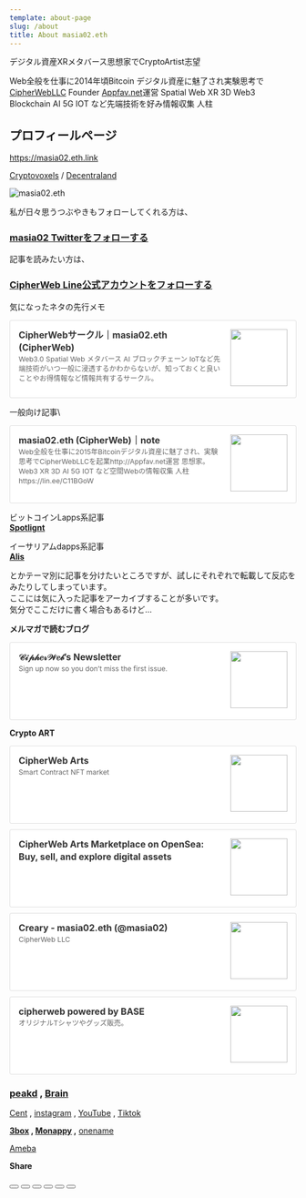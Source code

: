 ```yaml
---
template: about-page
slug: /about
title: About masia02.eth
---
```

デジタル資産XRメタバース思想家でCryptoArtist志望

Web全般を仕事に2014年頃Bitcoin デジタル資産に魅了され実験思考で [CipherWebLLC](https://cipher-web.com) Founder [Appfav.net](https://appfav.net)運営 Spatial Web XR 3D Web3 Blockchain AI 5G IOT など先端技術を好み情報収集 人柱 

## プロフィールページ

<https://masia02.eth.link>

[Cryptovoxels](https://www.cryptovoxels.com/play?coords=N@238W,12U,572N) / [Decentraland](https://play.decentraland.org/?position=-61,-101)

![masia02.eth](/assets/cryptovoxelsのコピー.png "masia02.eth")

私が日々思うつぶやきもフォローしてくれる方は、

### **[masia02 Twitterをフォローする](https://twitter.com/masia02)**

記事を読みたい方は、

### [CipherWeb Line公式アカウントをフォローする](https://lin.ee/C11BGoW)

気になったネタの先行メモ

<div class="blogcardfu" style="width:auto;max-width:9999px;border:1px solid #E0E0E0;border-radius:3px;margin:10px 0;padding:15px;line-height:1.4;text-align:left;background:#FFFFFF;"><a href="https://note.com/masia02/circle" target="_blank" style="display:block;text-decoration:none;"><span class="blogcardfu-image" style="float:right;width:100px;padding:0 0 0 10px;margin:0 0 5px 5px;"><img src="https://images.weserv.nl/?w=100&url=ssl:assets.st-note.com/production/uploads/images/26925495/bb1fe45e8dbc0961ea8a14f3bb96f486.png?format=jpeg&amp;amp;height=1006&amp;amp;quality=45&amp;amp;width=1920" width="100" style="width:100%;height:auto;max-height:100px;min-width:0;border:0 none;margin:0;"></span><br style="display:none"><span class="blogcardfu-title" style="font-size:112.5%;font-weight:700;color:#333333;margin:0 0 5px 0;">CipherWebサークル｜masia02.eth (CipherWeb)</span><br><span class="blogcardfu-content" style="font-size:87.5%;font-weight:400;color:#666666;">Web3.0 Spatial Web メタバース AI ブロックチェーン IoTなど先端技術がいつ一般に浸透するかわからないが、知っておくと良いことやお得情報など情報共有するサークル。</span><br><span style="clear:both;display:block;overflow:hidden;height:0;">&nbsp;</span></a></div>

一般向け記事\

<div class="blogcardfu" style="width:auto;max-width:9999px;border:1px solid #E0E0E0;border-radius:3px;margin:10px 0;padding:15px;line-height:1.4;text-align:left;background:#FFFFFF;"><a href="https://note.com/masia02" target="_blank" style="display:block;text-decoration:none;"><span class="blogcardfu-image" style="float:right;width:100px;padding:0 0 0 10px;margin:0 0 5px 5px;"><img src="https://images.weserv.nl/?w=100&url=ssl:assets.st-note.com/production/uploads/images/28483292/b4a27ae0a2b1865c006ea49719a778e3.jpg" width="100" style="width:100%;height:auto;max-height:100px;min-width:0;border:0 none;margin:0;"></span><br style="display:none"><span class="blogcardfu-title" style="font-size:112.5%;font-weight:700;color:#333333;margin:0 0 5px 0;">masia02.eth (CipherWeb)｜note</span><br><span class="blogcardfu-content" style="font-size:87.5%;font-weight:400;color:#666666;">Web全般を仕事に2015年Bitcoinデジタル資産に魅了され、実験思考でCipherWebLLCを起業http://Appfav.net運営 思想家。Web3 XR 3D AI 5G IOT など空間Webの情報収集 人柱https://lin.ee/C11BGoW</span><br><span style="clear:both;display:block;overflow:hidden;height:0;">&nbsp;</span></a></div>

ビットコインLapps系記事\
**[Spotlignt](https://spotlight.soy/mypage?user_id=122)**

イーサリアムdapps系記事\
**[Alis](https://alis.to/users/masia02)**

とかテーマ別に記事を分けたいところですが、試しにそれぞれで転載して反応をみたりしてしまっています。\
ここには気に入った記事をアーカイブすることが多いです。\
気分でここだけに書く場合もあるけど…

**メルマガで読むブログ**

<div class="blogcardfu" style="width:auto;max-width:9999px;border:1px solid #E0E0E0;border-radius:3px;margin:10px 0;padding:15px;line-height:1.4;text-align:left;background:#FFFFFF;"><a href="https://cipherweb.substack.com/" target="_blank" style="display:block;text-decoration:none;"><span class="blogcardfu-image" style="float:right;width:100px;padding:0 0 0 10px;margin:0 0 5px 5px;"><img src="https://images.weserv.nl/?w=100&url=ssl:cdn.substack.com/image/fetch/w_256,c_limit,f_auto,q_auto:good,fl_progressive:steep/https%3A%2F%2Fbucketeer-e05bbc84-baa3-437e-9518-adb32be77984.s3.amazonaws.com%2Fpublic%2Fimages%2Fd7fe1a9f-f253-415f-ba81-5f79be502dd9_399x399.png" width="100" style="width:100%;height:auto;max-height:100px;min-width:0;border:0 none;margin:0;"></span><br style="display:none"><span class="blogcardfu-title" style="font-size:112.5%;font-weight:700;color:#333333;margin:0 0 5px 0;">𝒞𝒾𝓅𝒽𝑒𝓇𝒲𝑒𝒷’s Newsletter</span><br><span class="blogcardfu-content" style="font-size:87.5%;font-weight:400;color:#666666;">Sign up now so you don’t miss the first issue.</span><br><span style="clear:both;display:block;overflow:hidden;height:0;">&nbsp;</span></a></div>

**Crypto ART**

<div class="blogcardfu" style="width:auto;max-width:9999px;border:1px solid #E0E0E0;border-radius:3px;margin:10px 0;padding:15px;line-height:1.4;text-align:left;background:#FFFFFF;"><a href="https://mintbase.io/my-market/0x4d38eea6619b4159498b31df9623000f2e6ef25e" target="_blank" style="display:block;text-decoration:none;"><span class="blogcardfu-image" style="float:right;width:100px;padding:0 0 0 10px;margin:0 0 5px 5px;"><img src="https://capture.heartrails.com/100x100?https://mintbase.io/my-market/0x4d38eea6619b4159498b31df9623000f2e6ef25e" width="100" style="width:100%;height:auto;max-height:100px;min-width:0;border:0 none;margin:0;"></span><br style="display:none"><span class="blogcardfu-title" style="font-size:112.5%;font-weight:700;color:#333333;margin:0 0 5px 0;">CipherWeb Arts</span><br><span class="blogcardfu-content" style="font-size:87.5%;font-weight:400;color:#666666;">Smart Contract NFT market</span><br><span style="clear:both;display:block;overflow:hidden;height:0;">&nbsp;</span></a></div>

<div class="blogcardfu" style="width:auto;max-width:9999px;border:1px solid #E0E0E0;border-radius:3px;margin:10px 0;padding:15px;line-height:1.4;text-align:left;background:#FFFFFF;"><a href="https://opensea.io/collection/cipherweb-arts" target="_blank" style="display:block;text-decoration:none;"><span class="blogcardfu-image" style="float:right;width:100px;padding:0 0 0 10px;margin:0 0 5px 5px;"><img src="https://images.weserv.nl/?w=100&url=ssl:storage.googleapis.com/opensea-static/opensea-brand/opensea-meta.png" width="100" style="width:100%;height:auto;max-height:100px;min-width:0;border:0 none;margin:0;"></span><br style="display:none"><span class="blogcardfu-title" style="font-size:112.5%;font-weight:700;color:#333333;margin:0 0 5px 0;">CipherWeb Arts Marketplace on OpenSea: Buy, sell, and explore digital assets</span><br><span class="blogcardfu-content" style="font-size:87.5%;font-weight:400;color:#666666;"></span><br><span style="clear:both;display:block;overflow:hidden;height:0;">&nbsp;</span></a></div>

<div class="blogcardfu" style="width:auto;max-width:9999px;border:1px solid #E0E0E0;border-radius:3px;margin:10px 0;padding:15px;line-height:1.4;text-align:left;background:#FFFFFF;"><a href="https://creary.net/@masia02/projects" target="_blank" style="display:block;text-decoration:none;"><span class="blogcardfu-image" style="float:right;width:100px;padding:0 0 0 10px;margin:0 0 5px 5px;"><img src="https://images.weserv.nl/?w=100&url=ssl:ipfs.creary.net/ipfs/QmQuK3w9XKijFokNRo3kSLTPrdwehAFtLhvqHWPp5efumc" width="100" style="width:100%;height:auto;max-height:100px;min-width:0;border:0 none;margin:0;"></span><br style="display:none"><span class="blogcardfu-title" style="font-size:112.5%;font-weight:700;color:#333333;margin:0 0 5px 0;">Creary - masia02.eth (@masia02)</span><br><span class="blogcardfu-content" style="font-size:87.5%;font-weight:400;color:#666666;">CipherWeb LLC</span><br><span style="clear:both;display:block;overflow:hidden;height:0;">&nbsp;</span></a></div>

<div class="blogcardfu" style="width:auto;max-width:9999px;border:1px solid #E0E0E0;border-radius:3px;margin:10px 0;padding:15px;line-height:1.4;text-align:left;background:#FFFFFF;"><a href="https://cipherweb.base.ec/" target="_blank" style="display:block;text-decoration:none;"><span class="blogcardfu-image" style="float:right;width:100px;padding:0 0 0 10px;margin:0 0 5px 5px;"><img src="https://images.weserv.nl/?w=100&url=ssl:base-ec2if.akamaized.net/w=1200,h=1200,a=3,q=90,u=1,b=00000000/images/user/logo/bd1723e2a44d391b46705da9166a9601.png" width="100" style="width:100%;height:auto;max-height:100px;min-width:0;border:0 none;margin:0;"></span><br style="display:none"><span class="blogcardfu-title" style="font-size:112.5%;font-weight:700;color:#333333;margin:0 0 5px 0;">cipherweb powered by BASE</span><br><span class="blogcardfu-content" style="font-size:87.5%;font-weight:400;color:#666666;">オリジナルTシャツやグッズ販売。</span><br><span style="clear:both;display:block;overflow:hidden;height:0;">&nbsp;</span></a></div>

<link href="https://cdn.jsdelivr.net/npm/shareon@1.2.1/dist/shareon.min.css"
      rel="stylesheet">
<script src="https://cdn.jsdelivr.net/npm/shareon@1.2.1/dist/shareon.min.js"
        type="text/javascript"></script>

<div class="shareon">
    <a href="https://www.facebook.com/masia02" class="facebook"></a>
    <a href="https://www.linkedin.com/in/masia02/" class="linkedin"></a>
    <a href="https://www.pinterest.jp/masia02/" class="pinterest"></a>
    <a href="https://www.reddit.com/user/masia02" class="reddit"></a>
    <a href="https://twitter.com/masia02" class="twitter"></a>
</div>

### [peakd](https://peakd.com/@masia02) , [Brain](https://brain-market.com/u/masia02)

[Cent](https://beta.cent.co/@masia02) , [instagram](https://www.instagram.com/masia02/) , [YouTube](https://www.youtube.com/user/masia02) , [Tiktok](https://www.tiktok.com/@masia02)

**[3box](https://3box.io/0x1138cdc8e85330c428562aa7849e252de63c089f/wall) , [Monappy](https://monappy.jp/u/masia02) ,** [onename](https://onename.com/masia02)

[Ameba](https://profile.ameba.jp/ameba/masia02)

**Share**

<div class="shareon">
    <button class="reddit"></button>
    <button class="telegram"></button>
    <button class="twitter"></button>
    <button class="viber"></button>
    <button class="vkontakte"></button>
    <button class="whatsapp"></button>
</div>